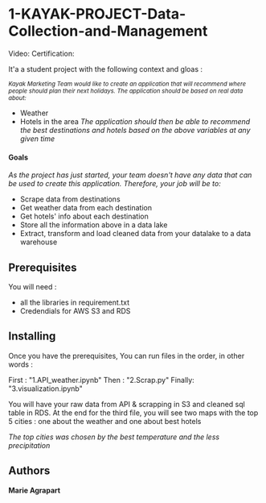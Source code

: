 # 1-KAYAK-PROJECT-Data-Collection-and-Management

Video:
Certification:

It'a a student project with the following context and gloas : 

<sup> *Kayak Marketing Team would like to create an application that will recommend where people should plan their next holidays. The application should be based on real data about:*
 - Weather
 - Hotels in the area
*The application should then be able to recommend the best destinations and hotels based on the above variables at any given time*

#### Goals 
*As the project has just started, your team doesn't have any data that can be used to create this application. Therefore, your job will be to:*

- Scrape data from destinations
- Get weather data from each destination
- Get hotels' info about each destination
- Store all the information above in a data lake
- Extract, transform and load cleaned data from your datalake to a data warehouse 
</sup>

## Prerequisites

You will need : 
- all the libraries in requirement.txt 
- Credendials for AWS S3 and RDS 

## Installing

Once you have the prerequisites, 
You can run files in the order, in other words : 

First : 
"1.API_weather.ipynb"
Then :
"2.Scrap.py"
Finally: 
"3.visualization.ipynb"

You will have your raw data from API & scrapping in S3 and cleaned sql table in RDS. 
At the end for the third file, you will see two maps with the top 5 cities : one about the weather and one about best hotels

*The top cities was chosen by the best temperature and the less precipitation* 

## Authors

**Marie Agrapart** 

